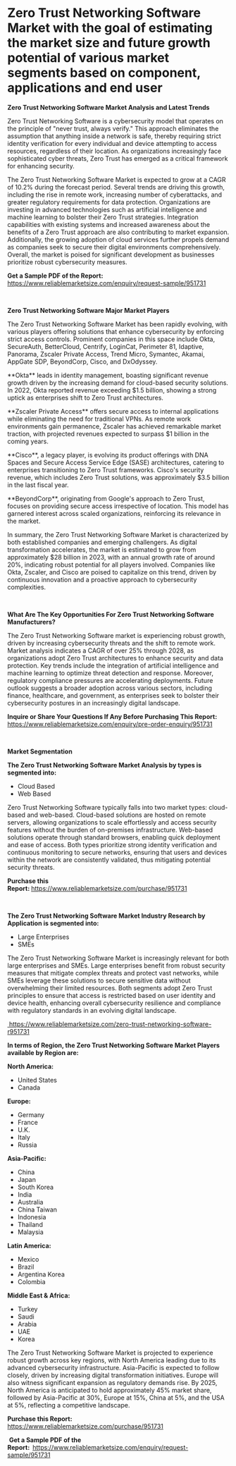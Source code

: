 <p><h1>Zero Trust Networking Software Market with the goal of estimating the market size and future growth potential of various market segments based on component, applications and end user</h1></p><p><strong>Zero Trust Networking Software Market Analysis and Latest Trends</strong></p>
<p><p>Zero Trust Networking Software is a cybersecurity model that operates on the principle of "never trust, always verify." This approach eliminates the assumption that anything inside a network is safe, thereby requiring strict identity verification for every individual and device attempting to access resources, regardless of their location. As organizations increasingly face sophisticated cyber threats, Zero Trust has emerged as a critical framework for enhancing security.</p><p>The Zero Trust Networking Software Market is expected to grow at a CAGR of 10.2% during the forecast period. Several trends are driving this growth, including the rise in remote work, increasing number of cyberattacks, and greater regulatory requirements for data protection. Organizations are investing in advanced technologies such as artificial intelligence and machine learning to bolster their Zero Trust strategies. Integration capabilities with existing systems and increased awareness about the benefits of a Zero Trust approach are also contributing to market expansion. Additionally, the growing adoption of cloud services further propels demand as companies seek to secure their digital environments comprehensively. Overall, the market is poised for significant development as businesses prioritize robust cybersecurity measures.</p></p>
<p><strong>Get a Sample PDF of the Report:&nbsp;</strong> <a href="https://www.reliablemarketsize.com/enquiry/request-sample/951731?utm_campaign=2470&utm_medium=2&utm_source=Github&utm_content=ia&utm_term=17042025&utm_id=zero-trust-networking-software">https://www.reliablemarketsize.com/enquiry/request-sample/951731</a></p>
<p>&nbsp;</p>
<p><strong>Zero Trust Networking Software Major Market Players</strong></p>
<p><p>The Zero Trust Networking Software Market has been rapidly evolving, with various players offering solutions that enhance cybersecurity by enforcing strict access controls. Prominent companies in this space include Okta, SecureAuth, BetterCloud, Centrify, LoginCat, Perimeter 81, Idaptive, Panorama, Zscaler Private Access, Trend Micro, Symantec, Akamai, AppGate SDP, BeyondCorp, Cisco, and DxOdyssey.</p><p>**Okta** leads in identity management, boasting significant revenue growth driven by the increasing demand for cloud-based security solutions. In 2022, Okta reported revenue exceeding $1.5 billion, showing a strong uptick as enterprises shift to Zero Trust architectures.</p><p>**Zscaler Private Access** offers secure access to internal applications while eliminating the need for traditional VPNs. As remote work environments gain permanence, Zscaler has achieved remarkable market traction, with projected revenues expected to surpass $1 billion in the coming years.</p><p>**Cisco**, a legacy player, is evolving its product offerings with DNA Spaces and Secure Access Service Edge (SASE) architectures, catering to enterprises transitioning to Zero Trust frameworks. Cisco's security revenue, which includes Zero Trust solutions, was approximately $3.5 billion in the last fiscal year.</p><p>**BeyondCorp**, originating from Google's approach to Zero Trust, focuses on providing secure access irrespective of location. This model has garnered interest across scaled organizations, reinforcing its relevance in the market.</p><p>In summary, the Zero Trust Networking Software Market is characterized by both established companies and emerging challengers. As digital transformation accelerates, the market is estimated to grow from approximately $28 billion in 2023, with an annual growth rate of around 20%, indicating robust potential for all players involved. Companies like Okta, Zscaler, and Cisco are poised to capitalize on this trend, driven by continuous innovation and a proactive approach to cybersecurity complexities.</p></p>
<p>&nbsp;</p>
<p><strong>What Are The Key Opportunities For Zero Trust Networking Software Manufacturers?</strong></p>
<p><p>The Zero Trust Networking Software market is experiencing robust growth, driven by increasing cybersecurity threats and the shift to remote work. Market analysis indicates a CAGR of over 25% through 2028, as organizations adopt Zero Trust architectures to enhance security and data protection. Key trends include the integration of artificial intelligence and machine learning to optimize threat detection and response. Moreover, regulatory compliance pressures are accelerating deployments. Future outlook suggests a broader adoption across various sectors, including finance, healthcare, and government, as enterprises seek to bolster their cybersecurity postures in an increasingly digital landscape.</p></p>
<p><strong>Inquire or Share Your Questions If Any Before Purchasing This Report:</strong> <a href="https://www.reliablemarketsize.com/enquiry/pre-order-enquiry/951731?utm_campaign=2470&utm_medium=2&utm_source=Github&utm_content=ia&utm_term=17042025&utm_id=zero-trust-networking-software">https://www.reliablemarketsize.com/enquiry/pre-order-enquiry/951731</a></p>
<p>&nbsp;</p>
<p><strong>Market Segmentation</strong></p>
<p><strong>The Zero Trust Networking Software Market Analysis by types is segmented into:</strong></p>
<p><ul><li>Cloud Based</li><li>Web Based</li></ul></p>
<p><p>Zero Trust Networking Software typically falls into two market types: cloud-based and web-based. Cloud-based solutions are hosted on remote servers, allowing organizations to scale effortlessly and access security features without the burden of on-premises infrastructure. Web-based solutions operate through standard browsers, enabling quick deployment and ease of access. Both types prioritize strong identity verification and continuous monitoring to secure networks, ensuring that users and devices within the network are consistently validated, thus mitigating potential security threats.</p></p>
<p><strong>Purchase this Report:&nbsp;</strong><a href="https://www.reliablemarketsize.com/purchase/951731?utm_campaign=2470&utm_medium=2&utm_source=Github&utm_content=ia&utm_term=17042025&utm_id=zero-trust-networking-software">https://www.reliablemarketsize.com/purchase/951731</a></p>
<p>&nbsp;</p>
<p><strong>The Zero Trust Networking Software Market Industry Research by Application is segmented into:</strong></p>
<p><ul><li>Large Enterprises</li><li>SMEs</li></ul></p>
<p><p>The Zero Trust Networking Software Market is increasingly relevant for both large enterprises and SMEs. Large enterprises benefit from robust security measures that mitigate complex threats and protect vast networks, while SMEs leverage these solutions to secure sensitive data without overwhelming their limited resources. Both segments adopt Zero Trust principles to ensure that access is restricted based on user identity and device health, enhancing overall cybersecurity resilience and compliance with regulatory standards in an evolving digital landscape.</p></p>
<p><a href="https://www.reliablemarketsize.com/zero-trust-networking-software-r951731?utm_campaign=2470&utm_medium=2&utm_source=Github&utm_content=ia&utm_term=17042025&utm_id=zero-trust-networking-software">&nbsp;https://www.reliablemarketsize.com/zero-trust-networking-software-r951731</a></p>
<p><strong>In terms of Region, the Zero Trust Networking Software Market Players available by Region are:</strong></p>
<p>
    <p> <strong> North America: </strong>
        <ul>
            <li>United States</li>
            <li>Canada</li>
        </ul>
        </p> 
    <p> <strong> Europe: </strong>
        <ul>
            <li>Germany</li>
            <li>France</li>
            <li>U.K.</li>
            <li>Italy</li>
            <li>Russia</li>
        </ul>
        </p> 
    <p> <strong> Asia-Pacific: </strong>
        <ul>
            <li>China</li>
            <li>Japan</li>
            <li>South Korea</li>
            <li>India</li>
            <li>Australia</li>
            <li>China Taiwan</li>
            <li>Indonesia</li>
            <li>Thailand</li>
            <li>Malaysia</li>
        </ul>
        </p> 
    <p> <strong> Latin America: </strong>
        <ul>
            <li>Mexico</li>
            <li>Brazil</li>
            <li>Argentina Korea</li>
            <li>Colombia</li>
        </ul>
        </p> 
    <p> <strong> Middle East & Africa: </strong>
        <ul>
            <li>Turkey</li>
            <li>Saudi</li>
            <li>Arabia</li>
            <li>UAE</li>
            <li>Korea</li>
        </ul>
    </p>
    </p>
<p><p>The Zero Trust Networking Software Market is projected to experience robust growth across key regions, with North America leading due to its advanced cybersecurity infrastructure. Asia-Pacific is expected to follow closely, driven by increasing digital transformation initiatives. Europe will also witness significant expansion as regulatory demands rise. By 2025, North America is anticipated to hold approximately 45% market share, followed by Asia-Pacific at 30%, Europe at 15%, China at 5%, and the USA at 5%, reflecting a competitive landscape.</p></p>
<p><strong>Purchase this Report: </strong><a href="https://www.reliablemarketsize.com/purchase/951731?utm_campaign=2470&utm_medium=2&utm_source=Github&utm_content=ia&utm_term=17042025&utm_id=zero-trust-networking-software">https://www.reliablemarketsize.com/purchase/951731</a></p>
<p>&nbsp;<strong>Get a Sample PDF of the Report:&nbsp;&nbsp;</strong><a href="https://www.reliablemarketsize.com/enquiry/request-sample/951731?utm_campaign=2470&utm_medium=2&utm_source=Github&utm_content=ia&utm_term=17042025&utm_id=zero-trust-networking-software">https://www.reliablemarketsize.com/enquiry/request-sample/951731</a></p>
<p><strong></strong></p>
<p><p></p><p></p><p></p></p>